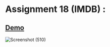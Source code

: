 # Assignment 18 (IMDB) :
## <a href="https://farzadforoozanfar.github.io/Website-design-course-comprehensive/Assignment18(IMDB)">Demo</a>
![Screenshot (510)](https://user-images.githubusercontent.com/91725214/166234116-671dffea-23c7-4897-ab42-2792adacba98.png)

